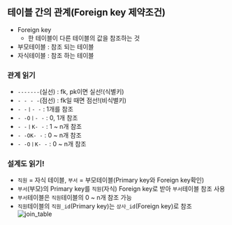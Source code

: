 ## 테이블 간의 관계(Foreign key 제약조건)

- Foreign key
  - 한 테이블이 다른 테이블의 값을 참조하는 것
- 부모테이블 : 참조 되는 테이블
- 자식테이블 : 참조 하는 테이블

### 관계 읽기
- `-------`(실선) : fk, pk이면 실선!(식별키)
- `- - - -`(점선) : fk일 때면 점선!(비식별키)
- `- -ㅣ- -` : 1개를 참조
- `- -Oㅣ- -` : 0, 1개 참조
- `- -ㅣK- -` : 1 ~ n개 참조
- `- -OK- -` : 0 ~ n개 참조
- `- -OㅣK- -` : 0 ~ n개 참조

### 설계도 읽기!
- `직원` = 자식 테이블, `부서` = 부모테이블(Primary key와 Foreign key확인)
- `부서`(부모)의 Primary key를 `직원`(자식) Foreign key로 받아 `부서`테이블 참조 사용
- `부서`테이블은 `직원`테이블의 0 ~ n개 참조 가능
- `직원`테이블의 `직원_id`(Primary key)는 `상사_id`(Foreign key)로 참조
![join_table](https://user-images.githubusercontent.com/77317312/106538500-ac1f2780-653f-11eb-9375-20f58d846d0b.PNG)
